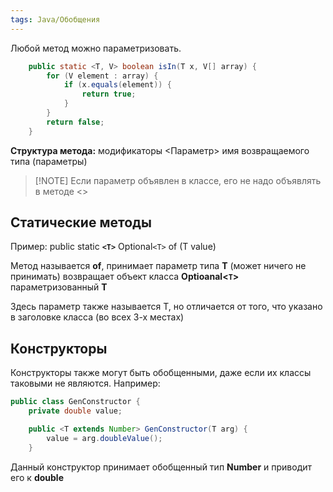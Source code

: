 ```yaml
---
tags: Java/Обобщения
---
```

Любой метод можно параметризовать.
```java
    public static <T, V> boolean isIn(T x, V[] array) {
        for (V element : array) {
            if (x.equals(element)) {
                return true;
            }
        }
        return false;
    }
```
**Структура метода:** модификаторы <Параметр> имя возвращаемого типа (параметры)

> [!NOTE] Если параметр объявлен в классе, его не надо объявлять в методе <>

## Статические методы
Пример:
public static **`<T>`** Optional`<T>` of (T value)

Метод называется **of**, принимает параметр типа **T** (может ничего не принимать)
возвращает объект класса **Optioanal<`T`>** параметризованный **Т**

Здесь параметр также называется T, но отличается от того, что указано в заголовке класса (во всех 3-х местах)

## Конструкторы

Конструкторы также могут быть обобщенными, даже если их классы таковыми не являются. Например:
```java
public class GenConstructor {
    private double value;

    public <T extends Number> GenConstructor(T arg) {
        value = arg.doubleValue();
    }
```
Данный конструктор принимает обобщенный тип **Number** и приводит его к **double**
